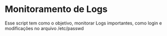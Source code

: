# Monitoramento de Logs
Esse script tem como o objetivo, monitorar Logs importantes, como login e modificações no arquivo /etc/passwd
